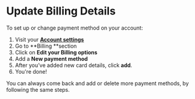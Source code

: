 # Update Billing Details

To set up or change payment method on your account:

1. Visit your [**Account settings**](https://app.neuraltext.com/account/my-account/)
2. Go to **Billing **section
3. Click on **Edit your Billing options**
4. Add a **New payment method**
5. After you’ve added new card details, click **add**.
6. You're done!

You can always come back and add or delete more payment methods, by following the same steps.

